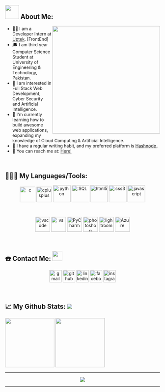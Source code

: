 <!-- # Haris&nbsp;<img src="https://github.com/TheDudeThatCode/TheDudeThatCode/blob/master/Assets/Mario_Hello_Big.gif" width="30px">

**harisdev-netizen/harisdev-netizen** is a ✨ _special_ ✨ repository because its `README.md` (this file) appears on your GitHub profile. 

### <img src="https://github.com/TheDudeThatCode/TheDudeThatCode/blob/master/Assets/Hi.gif" width="29px"> **Hello world!** &nbsp;<img src="https://github.com/TheDudeThatCode/TheDudeThatCode/blob/master/Assets/Earth.gif" width="24px">
<p>&nbsp;</p> -->

## <img src="https://github.com/TheDudeThatCode/TheDudeThatCode/blob/master/Assets/Developer.gif" width="45" /> About Me:

<a href="https://github.com/harisdev-netizen"><img align="right" width="350" src="https://github.com/harisdev-netizen/harisdev-netizen/blob/main/Misc/codingsvg.svg"></a>

- 👨‍💻 I am a Developer Intern at <a href = "https://uptek.com"> Uptek</a>. [FrontEnd]
- 🎓 I am third year Computer Science Student at University of Engineering & Technology, Pakistan.
- 📙 I am interested in Full Stack Web Development, Cyber Security and Artificial Intelligence.
- 🎯 I'm currently learning how to build awesome web applications, expanding my knowledge of Cloud Computing & Artificial Intelligence.
- 📝 I have a regular writing habit, and my preferred platform is <a href="https://hashnode.com/@harisdev-netizen"> Hashnode </a>. 
- 📧 You can reach me at: <a href= "mharispk321@gmail.com"> Here! </a>

<p>&nbsp;</p>

## 👨🏻‍💻 My Languages/Tools:

<div>
<p align="center">
<img src="https://github.com/harisdev-netizen/harisdev-netizen/blob/main/Misc/image%20backups/homeycombs/C.svg" alt="c" width="50" height="50"/> 
<img src="https://github.com/harisdev-netizen/harisdev-netizen/blob/main/Misc/image%20backups/homeycombs/C%2B%2B.svg" alt="cplusplus" width="50" height="50"/> 
<img src="https://github.com/harisdev-netizen/harisdev-netizen/blob/main/Misc/image%20backups/homeycombs/Python.png" alt="python" width="57" height="55"/> 
<img src="https://github.com/harisdev-netizen/harisdev-netizen/blob/main/Misc/image%20backups/homeycombs/SQL.png" alt="SQL" width="57" height="55"/> 
<img src="https://github.com/harisdev-netizen/harisdev-netizen/blob/main/Misc/image%20backups/homeycombs/HTML5.png" alt="html5" width="57" height="55"/> 
<img src="https://github.com/harisdev-netizen/harisdev-netizen/blob/main/Misc/image%20backups/homeycombs/CSS3.png" alt="css3" width="57" height="55"/> 
<img src="https://github.com/harisdev-netizen/harisdev-netizen/blob/main/Misc/image%20backups/homeycombs/JavaScript.png" alt="javascript" width="57" height="55"/> 
<p>&nbsp;</p>
<p align="center">
<img src="https://images-wixmp-ed30a86b8c4ca887773594c2.wixmp.com/f/217d5ea0-623d-40b1-9b31-027b904a5f15/ddjrgww-846ce429-3b0d-4ad8-bf6d-ac52dfe48201.png?token=eyJ0eXAiOiJKV1QiLCJhbGciOiJIUzI1NiJ9.eyJzdWIiOiJ1cm46YXBwOiIsImlzcyI6InVybjphcHA6Iiwib2JqIjpbW3sicGF0aCI6IlwvZlwvMjE3ZDVlYTAtNjIzZC00MGIxLTliMzEtMDI3YjkwNGE1ZjE1XC9kZGpyZ3d3LTg0NmNlNDI5LTNiMGQtNGFkOC1iZjZkLWFjNTJkZmU0ODIwMS5wbmcifV1dLCJhdWQiOlsidXJuOnNlcnZpY2U6ZmlsZS5kb3dubG9hZCJdfQ.ZkEnCXJtjhT0v0UEQF7_k0VfiSaIoZa-YlerQJG-CXw" alt="vscode" width="48" height="48"/> 
<img src="https://images-wixmp-ed30a86b8c4ca887773594c2.wixmp.com/f/217d5ea0-623d-40b1-9b31-027b904a5f15/ddjvwxd-b25523cb-c1c0-4716-8e55-3efdc015abef.png?token=eyJ0eXAiOiJKV1QiLCJhbGciOiJIUzI1NiJ9.eyJzdWIiOiJ1cm46YXBwOiIsImlzcyI6InVybjphcHA6Iiwib2JqIjpbW3sicGF0aCI6IlwvZlwvMjE3ZDVlYTAtNjIzZC00MGIxLTliMzEtMDI3YjkwNGE1ZjE1XC9kZGp2d3hkLWIyNTUyM2NiLWMxYzAtNDcxNi04ZTU1LTNlZmRjMDE1YWJlZi5wbmcifV1dLCJhdWQiOlsidXJuOnNlcnZpY2U6ZmlsZS5kb3dubG9hZCJdfQ.78tZSYZMHR4zWvx9nAu-JvXy-nPKCwMmxdBePKEvB08" alt="vs" width="48" height="48"/> 
<img src="https://images-wixmp-ed30a86b8c4ca887773594c2.wixmp.com/f/217d5ea0-623d-40b1-9b31-027b904a5f15/dccudp7-3a29ffd5-4e85-4123-88cc-4e948bedd7c1.png/v1/fill/w_512,h_512,strp/honeycomb_icon_pycharm_by_mauriliosm_dccudp7-fullview.png?token=eyJ0eXAiOiJKV1QiLCJhbGciOiJIUzI1NiJ9.eyJzdWIiOiJ1cm46YXBwOiIsImlzcyI6InVybjphcHA6Iiwib2JqIjpbW3siaGVpZ2h0IjoiPD01MTIiLCJwYXRoIjoiXC9mXC8yMTdkNWVhMC02MjNkLTQwYjEtOWIzMS0wMjdiOTA0YTVmMTVcL2RjY3VkcDctM2EyOWZmZDUtNGU4NS00MTIzLTg4Y2MtNGU5NDhiZWRkN2MxLnBuZyIsIndpZHRoIjoiPD01MTIifV1dLCJhdWQiOlsidXJuOnNlcnZpY2U6aW1hZ2Uub3BlcmF0aW9ucyJdfQ.H8trsVIaTWNWAe_KnDtr1GN7tt8V8S3ANzAGW1MG2Bs" alt="PyCharm" width="48" height="48"/> 
<img src="https://preview.redd.it/9j29mcwvdv921.png?width=512&format=png&auto=webp&s=df03e5e15a395b099581ce25b88c6470a28c0c8f" alt="photoshop" width="48" height="48"/> 
<img src="https://preview.redd.it/z3xmza38ev921.png?width=512&format=png&auto=webp&s=39d0ca955e2a4cc678b415453e7f63b06c2ea6a7" alt="lightroom" width="48" height="48"/> 
<img src="https://github.com/harisdev-netizen/harisdev-netizen/blob/main/Misc/image%20backups/homeycombs/Azure.png" alt="Azure" width="48" height="48"/> 

</div>

<p>&nbsp;</p>

## ☎️ Contact Me: <img src="https://github.com/TheDudeThatCode/TheDudeThatCode/blob/master/Assets/Handshake.gif" height="32px">
<p align="center">
<a href = "mharispk321@@gmail.com"><img src='https://img.icons8.com/color/48/000000/gmail.png' alt='gmail' height='40'></a>
<a href = https://github.com/harisdev-netizen><img src='https://img.icons8.com/color/2x/github--v1.png' alt='github' height='40'></a>
<a href = https://www.linkedin.com/in/hariskhan00/><img src='https://img.icons8.com/color/2x/linkedin.png' alt='linkedin' height='40'></a>
<a href = https://www.facebook.com/oyehoyeharis/><img src='https://img.icons8.com/color/2x/facebook-new.png' alt='facebook' height='40'></a>
<a href = https://www.instagram.com/the_harrii/><img src='https://cdn.icon-icons.com/icons2/1826/PNG/512/4202090instagramlogosocialsocialmedia-115598_115703.png' alt='instagram' height='40'></a>

<p>&nbsp;</p>

## 📈 My Github Stats:     <a href="https://github.com/harisdev-netizen"> <img src="https://komarev.com/ghpvc/?username=harisdev-netizen&label=Profile+Views&color=2e8b57&style=flat" /></a>
<a href="https://github.com/harisdev-netizen">
  <img height="160px" src="https://github-readme-stats.vercel.app/api?username=harisdev-netizen&count_private=true&include_all_commits=true&show_icons=true&hide_border=true&border_radius=15&line_height=24&&title_color=020024&text_color=ffffff&icon_color=020024&bg_color=4,C06C84,6C5B7B,355C7D" /></a>
<a href="https://github.com/harisdev-netizen/">
  <img height="160px" src="https://github-readme-stats.vercel.app/api/top-langs/?username=harisdev-netizen&langs_count=6&layout=compact&hide_border=true&border_radius=15&line_height=24&card_width=380&title_color=020024&text_color=ffffff&bg_color=1,355C7D,6C5B7B,C06C84" /></a>
  
  ---
  
<p align="center">
<a href="https://github.com/harisdev-netizen/">
  <img src="http://github-readme-streak-stats.herokuapp.com?user=harisdev-netizen&theme=dracula&hide_border=true&background=355C7D00&stroke=FF6E96&dates=DDDDDD" /></a>
  
  ---
  
  <!--- 🏆 TROPHIES
<a href="https://github.com/harisdev-netizen/">
  <img width = "100%"src="https://github-profile-trophy.vercel.app/?username=harisdev-netizen&theme=nord&no-bg=true&row=7&no-frame=true" /></a>
  --->
  
<!--   <p>&nbsp;</p>
  
  ## 🚀 My Projects:
<p align="center">
  <a href="https://github.com/SABERGLOW/Deja-Vu">
  <img src="https://github-readme-stats.vercel.app/api/pin/?username=SABERGLOW&repo=Deja-Vu&hide_border=true&border_radius=15&&line_height=24&title_color=020024&text_color=ffffff&icon_color=79dafa&bg_color=45,C06C84,6C5B7B,355C7D" /></a>
  
  <a href="https://github.com/SABERGLOW/facebook-clone-react">
  <img src="https://github-readme-stats.vercel.app/api/pin/?username=SABERGLOW&repo=facebook-clone-react&hide_border=true&border_radius=15&&line_height=24&title_color=020024&text_color=ffffff&icon_color=79dafa&bg_color=45,C06C84,6C5B7B,355C7D" /></a>

  <a href="https://github.com/SABERGLOW/SparMePlease">
  <img src="https://github-readme-stats.vercel.app/api/pin/?username=SABERGLOW&repo=SparMePlease&hide_border=true&border_radius=15&&line_height=24&title_color=020024&text_color=ffffff&icon_color=79dafa&bg_color=45,C06C84,6C5B7B,355C7D" /></a>
  <a href="https://github.com/SABERGLOW/E-Butler">
  <img src="https://github-readme-stats.vercel.app/api/pin/?username=SABERGLOW&repo=E-Butler&hide_border=true&border_radius=15&&line_height=24&title_color=020024&text_color=ffffff&icon_color=79dafa&bg_color=45,C06C84,6C5B7B,355C7D" /></a>
  <a href="https://github.com/SABERGLOW/AsteroidMiners">
  <img src="https://github-readme-stats.vercel.app/api/pin/?username=SABERGLOW&repo=AsteroidMiners&hide_border=true&border_radius=15&&line_height=24&title_color=020024&text_color=ffffff&icon_color=79dafa&bg_color=45,C06C84,6C5B7B,355C7D" /></a>
  <a href="https://github.com/SABERGLOW/Space_Nebula">
  <img src="https://github-readme-stats.vercel.app/api/pin/?username=SABERGLOW&repo=Space_Nebula&hide_border=true&border_radius=15&&line_height=24&title_color=020024&text_color=ffffff&icon_color=79dafa&bg_color=45,C06C84,6C5B7B,355C7D" /></a>
  <a href="https://github.com/SABERGLOW/Movie_Recommender_Engine">
  <img src="https://github-readme-stats.vercel.app/api/pin/?username=SABERGLOW&repo=Movie_Recommender_Engine&hide_border=true&border_radius=15&&line_height=24&title_color=020024&text_color=ffffff&icon_color=79dafa&bg_color=45,C06C84,6C5B7B,355C7D" /></a>
<a href="https://github.com/SABERGLOW/Clrd.">
  <img src="https://github-readme-stats.vercel.app/api/pin/?username=SABERGLOW&repo=Clrd.&hide_border=true&border_radius=15&&line_height=24&title_color=020024&text_color=ffffff&icon_color=79dafa&bg_color=45,C06C84,6C5B7B,355C7D" /></a>
<a href="https://github.com/SABERGLOW/Feedback_Management_System">
  <img src="https://github-readme-stats.vercel.app/api/pin/?username=SABERGLOW&repo=Feedback_Management_System&hide_border=true&border_radius=15&&line_height=24&title_color=020024&text_color=ffffff&icon_color=79dafa&bg_color=45,C06C84,6C5B7B,355C7D" /></a>
<a href="https://github.com/SABERGLOW/SONGS">
  <img src="https://github-readme-stats.vercel.app/api/pin/?username=SABERGLOW&repo=SONGS&hide_border=true&border_radius=15&&line_height=24&title_color=020024&text_color=ffffff&icon_color=79dafa&bg_color=45,C06C84,6C5B7B,355C7D" /></a>

  --- -->
